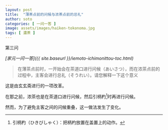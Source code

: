```yaml
---
layout: post
title:  "薄茶点前的问候与浓茶点前的总礼"
author: soto
categories: [ 一问一答 ]
image: assets/images/haiken-tokonoma.jpg
tags: [ 濃茶 ]
---
```


第三问

*[家元一问一答]({{ site.baseurl }}/iemoto-ichimonittou-toc.html)*

> 在薄茶点前时，一开始会在茶道口进行问候（あいさつ），而在浓茶点前的过程中，主客会进行总礼（そうれい）。请您解释一下这个意义

这是由玄玄斋进行的一项改革。

在那之前，浓茶也是在茶道口进行问候，然后引柄杓[^1]时再进行问候。

然而，为了避免主客之间的问候重叠，这一做法发生了变化。


[^1]: 引柄杓（ひきびしゃく）：把柄杓放置在盖置上的动作。
